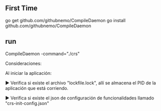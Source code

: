 ## First Time
go get      github.com/githubnemo/CompileDaemon
go install github.com/githubnemo/CompileDaemon

## run
CompileDaemon -command="./crs"


Consideraciones:

Al iniciar la aplicación:

► Verifica si existe el archivo "lockfile.lock", allí se almacena el PID de la aplicación que está corriendo.

► Verifica si existe el json de configuración de funcionalidades llamado "crs-init-config.json"
